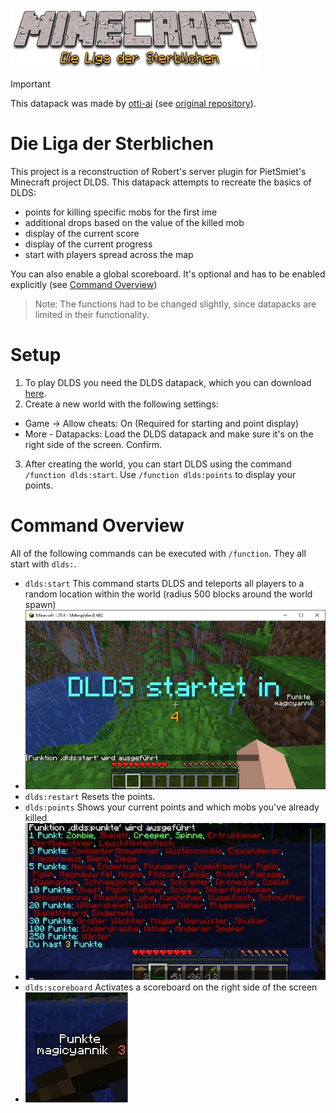 <div style="display:flex;" align="center">
  <img alt="Logo" src="./docs/img/logo_dlds.png" width="400px" />
</div>

> [!IMPORTANT]
> This datapack was made by [otti-ai](https://github.com/otti-ai) (see [original repository](https://github.com/otti-ai/dlds)).

# Die Liga der Sterblichen
This project is a reconstruction of Robert's server plugin for PietSmiet's Minecraft project DLDS.
This datapack attempts to recreate the basics of DLDS:
- points for killing specific mobs for the first ime
- additional drops based on the value of the killed mob
- display of the current score
- display of the current progress
- start with players spread across the map

You can also enable a global scoreboard. It's optional and has to be enabled explicitly (see [Command Overview](#command-overview))

> Note: The functions had to be changed slightly, since datapacks are limited in their functionality.
# Setup
1. To play DLDS you need the DLDS datapack, which you can download [here](https://github.com/otti-ai/dlds/releases/latest).
2. Create a new world with the following settings:
- Game -> Allow cheats: On (Required for starting and point display)
- More - Datapacks: Load the DLDS datapack and make sure it's on the right side of the screen. Confirm.
3. After creating the world, you can start DLDS using the command `/function dlds:start`. Use `/function dlds:points` to display your points.
# Command Overview
All of the following commands can be executed with `/function`. They all start with `dlds:`.
- `dlds:start` This command starts DLDS and teleports all players to a random location within the world (radius 500 blocks around the world spawn)
- ![game start](/docs/img/start.jpg)
- `dlds:restart` Resets the points.
- `dlds:points` Shows your current points and which mobs you've already killed
- ![points](/docs/img/punkte.jpg)
- `dlds:scoreboard` Activates a scoreboard on the right side of the screen
- ![scoreboard](/docs/img/scoreboard.jpg)


